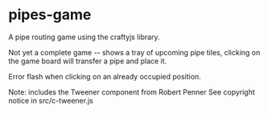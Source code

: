 # pipes-game
A pipe routing game using the craftyjs library.

Not yet a complete game -- shows a tray of upcoming pipe tiles,
clicking on the game board will transfer a pipe and place it.

Error flash when clicking on an already occupied position.


Note: includes the Tweener component from Robert Penner
See copyright notice in src/c-tweener.js
